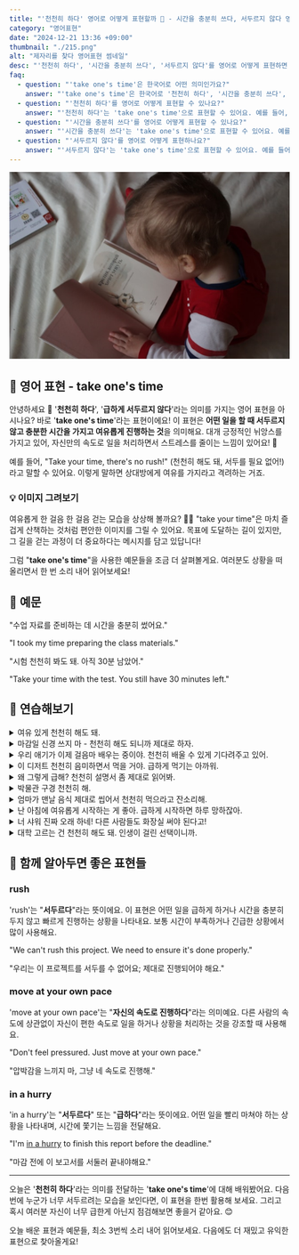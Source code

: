 ```yaml
---
title: "'천천히 하다' 영어로 어떻게 표현할까 🐌 - 시간을 충분히 쓰다, 서두르지 않다 영어로"
category: "영어표현"
date: "2024-12-21 13:36 +09:00"
thumbnail: "./215.png"
alt: "제자리를 찾다 영어표현 썸네일"
desc: "'천천히 하다', '시간을 충분히 쓰다', '서두르지 않다'를 영어로 어떻게 표현하면 좋을까요? '이 문제는 천천히 해도 괜찮아', '시험 준비는 시간을 충분히 써야 해', '이 프로젝트는 서두르지 말고 천천히 진행해' 등을 영어로 표현하는 법을 배워봅시다. 다양한 예문을 통해서 연습하고 본인의 표현으로 만들어 보세요."
faq:
  - question: "'take one's time'은 한국어로 어떤 의미인가요?"
    answer: "'take one's time'은 한국어로 '천천히 하다', '시간을 충분히 쓰다', '서두르지 않다' 등으로 번역될 수 있어요. 어떤 일을 할 때 급하지 않게 여유를 가지고 진행하는 것을 의미해요."
  - question: "'천천히 하다'를 영어로 어떻게 표현할 수 있나요?"
    answer: "'천천히 하다'는 'take one's time'으로 표현할 수 있어요. 예를 들어, '이 문제는 천천히 해도 괜찮아'는 'You can take your time with this problem'으로 말할 수 있어요."
  - question: "'시간을 충분히 쓰다'를 영어로 어떻게 표현할 수 있나요?"
    answer: "'시간을 충분히 쓰다'는 'take one's time'으로 표현할 수 있어요. 예를 들어, '시험 준비는 시간을 충분히 써야 해'는 'You should take your time preparing for the exam'으로 말할 수 있어요."
  - question: "'서두르지 않다'를 영어로 어떻게 표현하나요?"
    answer: "'서두르지 않다'는 'take one's time'으로 표현할 수 있어요. 예를 들어, '이 프로젝트는 서두르지 말고 천천히 진행해'는 'Take your time with this project'로 표현할 수 있어요."
---
```


![기찻길과 마을](./215-1.jpg)

## 🌟 영어 표현 - take one's time

안녕하세요 👋 '**천천히 하다**', '**급하게 서두르지 않다**'라는 의미를 가지는 영어 표현을 아시나요? 바로 '**take one's time**'라는 표현이에요! 이 표현은 **어떤 일을 할 때 서두르지 않고 충분한 시간을 가지고 여유롭게 진행하는 것**을 의미해요. 대개 긍정적인 뉘앙스를 가지고 있어, 자신만의 속도로 일을 처리하면서 스트레스를 줄이는 느낌이 있어요! 🌼

예를 들어, "Take your time, there's no rush!" (천천히 해도 돼, 서두를 필요 없어!)라고 말할 수 있어요. 이렇게 말하면 상대방에게 여유를 가지라고 격려하는 거죠.

<div 
  data-inline-banner="🎉 새해에는 스픽 AI와 함께 영어 공부하자" 
  data-inline-banner-subtext="설날 특별 할인으로 최대 70% 할인! (~2/3)" 
  data-inline-banner-link="https://app.usespeak.com/kr-ko/sale/kr-affiliate-special/?ref=engple-inline"
  data-inline-banner-caption="해당 링크를 통해 구매시 일정액의 수수료를 지급받습니다.">
</div>

### 💡 이미지 그려보기

여유롭게 한 걸음 한 걸음 걷는 모습을 상상해 볼까요? 🚶‍♂️ "take your time"은 마치 즐겁게 산책하는 것처럼 편안한 이미지를 그릴 수 있어요. 목표에 도달하는 길이 있지만, 그 길을 걷는 과정이 더 중요하다는 메시지를 담고 있답니다!

그럼 "**take one's time**"을 사용한 예문들을 조금 더 살펴볼게요. 여러분도 상황을 떠올리면서 한 번 소리 내어 읽어보세요!

## 📖 예문

"수업 자료를 준비하는 데 시간을 충분히 썼어요."

"I took my time preparing the class materials."

"시험 천천히 봐도 돼. 아직 30분 남았어."

"Take your time with the test. You <a herf="/blog/in-english/254.still/">still</a> have 30 minutes left."

## 💬 연습해보기

<details>
<summary>여유 있게 천천히 해도 돼.</summary>
<span>Just relax and take your time.</span>
</details>

<details>
<summary>마감일 신경 쓰지 마 - 천천히 해도 되니까 제대로 하자.</summary>
<span>Don't <a href="/blog/in-english/209.worry-about/">worry about</a> the deadline - take your time and do it right.</span>
</details>

<details>
<summary>우리 애기가 이제 걸음마 배우는 중이야. 천천히 배울 수 있게 기다려주고 있어.</summary>
<span>The baby's just <a href="/blog/in-english/245.learn/">learning</a> to walk. We're letting her take her time with it.</span>
</details>

<details>
<summary>이 디저트 천천히 음미하면서 먹을 거야. 급하게 먹기는 아까워.</summary>
<span>I'm gonna take my time enjoying this dessert. It's too good to rush.</span>
</details>

<details>
<summary>왜 그렇게 급해? 천천히 설명서 좀 제대로 읽어봐.</summary>
<span>Why are you rushing? Take your time and read the instructions carefully.</span>
</details>

<details>
<summary>박물관 구경 천천히 해.</summary>
<span>Take your time looking around the museum. </span>
</details>

<details>
<summary>엄마가 맨날 음식 제대로 씹어서 천천히 먹으라고 잔소리해.</summary>
<span>Mom always tells me to take my time chewing my food properly.</span>
</details>

<details>
<summary>난 아침에 여유롭게 시작하는 게 좋아. 급하게 시작하면 하루 망하잖아.</summary>
<span>I like to take my time in the morning. Nothing worse than starting the day rushed.</span>
</details>

<details>
<summary>너 샤워 진짜 오래 하네! 다른 사람들도 화장실 써야 된다고!</summary>
<span>You're taking your sweet time with that shower! Other people need to use the bathroom too!</span>
</details>

<details>
<summary>대학 고르는 건 천천히 해도 돼. 인생이 걸린 선택이니까.</summary>
<span>Take your time choosing a college. It's a big decision.</span>
</details>

## 🤝 함께 알아두면 좋은 표현들

### rush

'rush'는 "**서두르다**"라는 뜻이에요. 이 표현은 어떤 일을 급하게 하거나 시간을 충분히 두지 않고 빠르게 진행하는 상황을 나타내요. 보통 시간이 부족하거나 긴급한 상황에서 많이 사용해요.

"We can't rush this project. We need to ensure it's done properly."

"우리는 이 프로젝트를 서두를 수 없어요; 제대로 진행되어야 해요."

### move at your own pace

'move at your own pace'는 "**자신의 속도로 진행하다**"라는 의미예요. 다른 사람의 속도에 상관없이 자신이 편한 속도로 일을 하거나 상황을 처리하는 것을 강조할 때 사용해요.

"Don't feel pressured. Just move at your own pace."

"압박감을 느끼지 마, 그냥 네 속도로 진행해."

### in a hurry

'in a hurry'는 "**서두르다**" 또는 "**급하다**"라는 뜻이에요. 어떤 일을 빨리 마쳐야 하는 상황을 나타내며, 시간에 쫓기는 느낌을 전달해요.

"I'm [in a hurry](/blog/in-english/174.in-a-hurry/) to finish this report before the deadline."

"마감 전에 이 보고서를 서둘러 끝내야해요."

---

오늘은 '**천천히 하다**'라는 의미를 전달하는 '**take one's time**'에 대해 배워봤어요. 다음번에 누군가 너무 서두르려는 모습을 보인다면, 이 표현을 한번 활용해 보세요. 그리고 혹시 여러분 자신이 너무 급한게 아닌지 점검해보면 좋을거 같아요. 😊

오늘 배운 표현과 예문들, 최소 3번씩 소리 내어 읽어보세요. 다음에도 더 재밌고 유익한 표현으로 찾아올게요!
